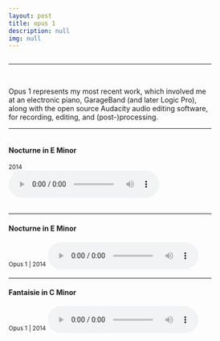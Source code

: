 ```yaml
---
layout: post
title: opus 1
description: null
img: null
---
```


<div class="row">
  <div class="column"></div>
  <div class="column"></div>
</div>

***

<br/>

Opus 1 represents my most recent work, which involved me at an electronic piano, GarageBand (and later Logic Pro), along with the open source Audacity audio editing software, for recording, editing, and (post-)processing.

***
<sub></sub>
<head>
<meta name="viewport" content="width=device-width, initial-scale=1">
<style>
* {
    box-sizing: border-box;
}

<!--Create two equal columns that floats next to each other */-->
.column {
    float: left;
    width: 50%;
    padding: 10px;
    height: 300px;
    }

<!--Clear floats after the columns-->
.row:after {
    content: "";
    display: table;
    clear: both;
    }
</style>
</head>
<body>

<div class="row">
  <div class="column">
    <h4>Nocturne in E Minor</h4>
    <sup>2014</sup>
  </div>
  <div class="column">
      <audio controls>
          <source src="http://jared-desjardins.github.io/music/nocturne.mp3" type="audio/mpeg">
          Your browser unfortunately does not support the audio element.
      </audio>
  </div>
</div>

</body>
<br>

***
<sub></sub>
<h4>Nocturne in E Minor</h4>
<sup>Opus 1 | 2014</sup>  
<audio controls>
  <source src="http://jared-desjardins.github.io/music/nocturne.mp3" type="audio/mpeg">
Your browser unfortunately does not support the audio element.
</audio>
<br>

***
<sub></sub>
<h4>Fantaisie in C Minor</h4>
<sup>Opus 1 | 2014</sup>  
<audio controls>
  <source src="http://jared-desjardins.github.io/music/fantaisie.mp3" type="audio/mpeg">
Your browser unfortunately does not support the audio element.
</audio>
